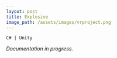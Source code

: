 ```yaml
---
layout: post
title: Explosive
image_path: /assets/images/vrproject.png
---
```


`C# | Unity`
<!-- excerpt -->

*Documentation in progress.*